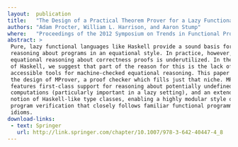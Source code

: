 ```yaml
---
layout:  publication
title:   "The Design of a Practical Theorem Prover for a Lazy Functional Language"
authors: "Adam Procter, William L. Harrison, and Aaron Stump"
where:   "Proceedings of the 2012 Symposium on Trends in Functional Programming (TFP'12), St Andrews, UK, June 2012"
abstract: >
 Pure, lazy functional languages like Haskell provide a sound basis for formal
 reasoning about programs in an equational style. In practice, however,
 equational reasoning about correctness proofs is underutilized. In the context
 of Haskell, we suggest that part of the reason for this is the lack of
 accessible tools for machine-checked equational reasoning. This paper outlines
 the design of MProver, a proof checker which fills just that niche. MProver
 features first-class support for reasoning about potentially undefined
 computations (particularly important in a lazy setting), and an extended
 notion of Haskell-like type classes, enabling a highly modular style of
 program verification that closely follows familiar functional programming
 idioms.
download-links:
 - text: Springer
   url: http://link.springer.com/chapter/10.1007/978-3-642-40447-4_8
---
```

